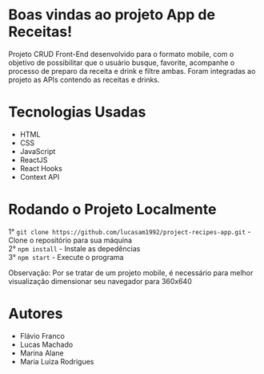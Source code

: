 # Boas vindas ao projeto App de Receitas!

 Projeto CRUD Front-End desenvolvido para o formato mobile, com o objetivo de possibilitar que o usuário busque, favorite, acompanhe o processo de preparo da receita e drink e filtre ambas. Foram integradas ao projeto as APIs contendo as receitas e drinks.   
 
# Tecnologias Usadas

  - HTML
  - CSS
  - JavaScript
  - ReactJS
  - React Hooks
  - Context API
  
# Rodando o Projeto Localmente
  1° `git clone https://github.com/lucasam1992/project-recipes-app.git` - Clone o repositório para sua máquina<br />
  2° `npm install` - Instale as depedências<br />
  3° `npm start` - Execute o programa<br />
  
  Observação: Por se tratar de um projeto mobile, é necessário para melhor visualização dimensionar seu navegador para 360x640 

# Autores
 - Flávio Franco
 - Lucas Machado
 - Marina Alane
 - Maria Luiza Rodrigues
